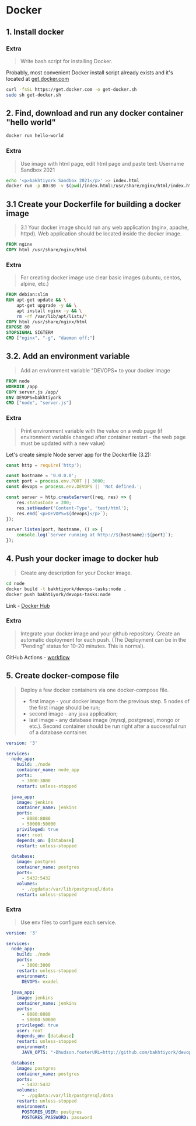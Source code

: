 # Docker

## 1. Install docker

### Extra
> Write bash script for installing Docker.

Probably, most convenient Docker install script already exists and it's located at [get.docker.com](https://get.docker.com/)
```sh
curl -fsSL https://get.docker.com -o get-docker.sh
sudo sh get-docker.sh
```
  
## 2. Find, download and run any docker container "hello world"

```sh
docker run hello-world
```

### Extra
> Use image with html page, edit html page and paste text: Username Sandbox 2021

```sh
echo '<p>bakhtiyork Sandbox 2021</p>' >> index.html
docker run -p 80:80 -v $(pwd)/index.html:/usr/share/nginx/html/index.html nginx

```
  
## 3.1 Create your Dockerfile for building a docker image
> 3.1 Your docker image should run any web application (nginx, apache, httpd). Web application should be located inside the docker image. 

```Dockerfile
FROM nginx
COPY html /usr/share/nginx/html

```
### Extra
> For creating docker image use clear basic images (ubuntu, centos, alpine, etc.)

```Dockerfile
FROM debian:slim
RUN apt-get update && \
    apt-get upgrade -y && \
    apt install nginx -y && \
    rm -rf /var/lib/apt/lists/*
COPY html /usr/share/nginx/html
EXPOSE 80
STOPSIGNAL SIGTERM
CMD ["nginx", "-g", "daemon off;"]

```

## 3.2. Add an environment variable
> Add an environment variable "DEVOPS=<username> to your docker image
```Dockerfile
FROM node
WORKDIR /app
COPY server.js /app/
ENV DEVOPS=bakhtiyork
CMD ["node", "server.js"]

```

### Extra
> Print environment variable with the value on a web page (if environment variable changed after container restart - the web page must be updated with a new value)

Let's create simple Node server app for the Dockerfile (3.2):
```JavaScript
const http = require('http');

const hostname = '0.0.0.0';
const port = process.env.PORT || 3000;
const devops = process.env.DEVOPS || 'Not defined.';

const server = http.createServer((req, res) => {
    res.statusCode = 200;
    res.setHeader('Content-Type', 'text/html');
    res.end(`<p>DEVOPS=${devops}</p>`);
});

server.listen(port, hostname, () => {
    console.log(`Server running at http://${hostname}:${port}`);
});


```

## 4. Push your docker image to docker hub
> Create any description for your Docker image.

```sh
cd node
docker build -t bakhtiyork/devops-tasks:node .
docker push bakhtiyork/devops-tasks:node
```

Link - [Docker Hub](https://hub.docker.com/r/bakhtiyork/devops-tasks)


### Extra
> Integrate your docker image and your github repository. Create an automatic deployment for each push. (The Deployment can be in the “Pending” status for 10-20 minutes. This is normal).

GitHub Actions - [workflow](https://github.com/bakhtiyork/devops-tasks/blob/master/.github/workflows/github-actions.yml)


## 5. Create docker-compose file
> Deploy a few docker containers via one docker-compose file. 
> * first image - your docker image from the previous step. 5 nodes of the first image should be run;
> * second image - any java application;
> * last image - any database image (mysql, postgresql, mongo or etc.).
> Second container should be run right after a successful run of a database container.

```yaml
version: '3'

services:
  node_app:
    build: ./node
    container_name: node_app
    ports:
      - 3000:3000
    restart: unless-stopped

  java_app:
    image: jenkins
    container_name: jenkins
    ports:
      - 8080:8080
      - 50000:50000
    privileged: true
    user: root
    depends_on: [database]
    restart: unless-stopped

  database:
    image: postgres 
    container_name: postgres
    ports:
      - 5432:5432
    volumes:
      - ./pgdata:/var/lib/postgresql/data
    restart: unless-stopped

```

### Extra
> Use env files to configure each service.
```yaml
version: '3'

services:
  node_app:
    build: ./node
    ports:
      - 3000:3000
    restart: unless-stopped
    environment:
      DEVOPS: exadel
  
  java_app:
    image: jenkins
    container_name: jenkins
    ports:
      - 8080:8080
      - 50000:50000
    privileged: true
    user: root
    depends_on: [database]
    restart: unless-stopped
    environment: 
      JAVA_OPTS: "-Dhudson.footerURL=http://github.com/bakhtiyork/devops-tasks"

  database:
    image: postgres 
    container_name: postgres
    ports:
      - 5432:5432
    volumes:
      - ./pgdata:/var/lib/postgresql/data
    restart: unless-stopped
    environment:
      POSTGRES_USER: postgres
      POSTGRES_PASSWORD: password
```
